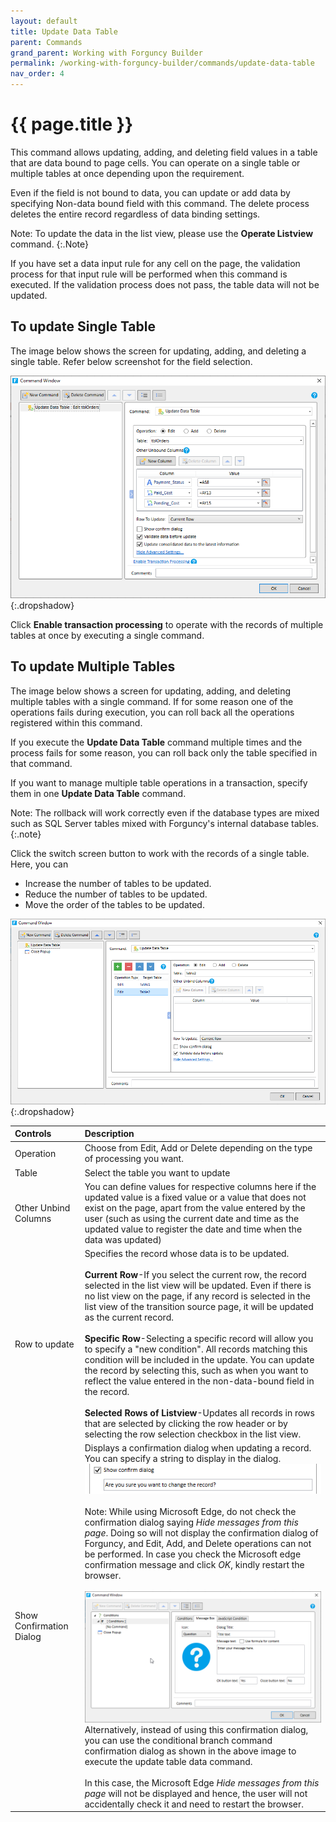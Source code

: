 ```yaml
---
layout: default
title: Update Data Table
parent: Commands
grand_parent: Working with Forguncy Builder
permalink: /working-with-forguncy-builder/commands/update-data-table
nav_order: 4
---
```


# {{ page.title }}

This command allows updating, adding, and deleting field values ​​in a table that are data bound to page cells. You can operate on a single table or multiple tables at once depending upon the requirement. 

Even if the field is not bound to data, you can update or add data by specifying Non-data bound field with this command. The delete process deletes the entire record regardless of data binding settings.

Note: To update the data in the list view, please use the **Operate Listview** command.
{:.Note}

<!-- The default found set is the current record unless you change the Record to update in advanced settings. The current record is the record selected in the list view. Even if there is no list view on the page, if any record is selected in the list view of the transition source page, it becomes the current record. For details, please refer to "Role of list view" in What is list view? -->

If you have set a data input rule for any cell on the page, the validation process for that input rule will be performed when this command is executed. If the validation process does not pass, the table data will not be updated. 

<!-- Refer Cell Data Validation Rules for the details. -->

## To update Single Table

The image below shows the screen for updating, adding, and deleting a single table. Refer below screenshot for the field selection. 

![command-update-data-table](/assets/images/product-images/command-update-data-table.png)
{:.dropshadow}

Click **Enable transaction processing** to operate with the records of multiple tables at once by executing a single command.

## To update Multiple Tables

The image below shows a screen for updating, adding, and deleting multiple tables with a single command.
If for some reason one of the operations fails during execution, you can roll back all the operations registered within this command. 

If you execute the **Update Data Table** command multiple times and the process fails for some reason, you can roll back only the table specified in that command. 

If you want to manage multiple table operations in a transaction, specify them in one **Update Data Table** command.

Note: The rollback will work correctly even if the database types are mixed such as SQL Server tables mixed with Forguncy's internal database tables.
{:.note}

Click the switch screen button to work with the records of a single table. Here, you can

- Increase the number of tables to be updated.
- Reduce the number of tables to be updated.
- Move the order of the tables to be updated.

![command-update_data_table-multiple-tables](/assets/images/product-images/command_update_data_table-multiple-tables.png)
{:.dropshadow}

|Controls| Description|
|:--|:--|
|Operation|Choose from Edit, Add or Delete depending on the type of processing you want.|
|Table|Select the table you want to update|
|Other Unbind Columns|You can define values for respective columns here if the updated value is a fixed value or a value that does not exist on the page, apart from the value entered by the user (such as using the current date and time as the updated value to register the date and time when the data was updated)|
|Row to update|Specifies the record whose data is to be updated. <br/><br/> **Current Row**-If you select the current row, the record selected in the list view will be updated. Even if there is no list view on the page, if any record is selected in the list view of the transition source page, it will be updated as the current record. <br/><br/> **Specific Row**-Selecting a specific record will allow you to specify a "new condition". All records matching this condition will be included in the update. You can update the record by selecting this, such as when you want to reflect the value entered in the non-data-bound field in the record. <br/><br/> **Selected Rows of Listview**-Updates all records in rows that are selected by clicking the row header or by selecting the row selection checkbox in the list view.|
|Show Confirmation Dialog|Displays a confirmation dialog when updating a record. You can specify a string to display in the dialog. <br/> ![command-update-data-table-show-confirm-dialog](/assets/images/product-images/command-update-data-table-show-confirm-dialog.png) <br/><br/> Note: While using Microsoft Edge, do not check the confirmation dialog saying *Hide messages from this page*. Doing so will not display the confirmation dialog of Forguncy, and Edit, Add, and Delete operations can not be performed. In case you check the Microsoft edge confirmation message and click *OK*, kindly restart the browser. <br/><br/> ![command-update-data-table-message-box](/assets/images/product-images/command-update-data-table-message-box.png) <br/> Alternatively, instead of using this confirmation dialog, you can use the conditional branch command confirmation dialog as shown in the above image to execute the update table data command. <br/><br/> In this case, the Microsoft Edge *Hide messages from this page* will not be displayed and hence, the user will not accidentally check it and need to restart the browser.|
